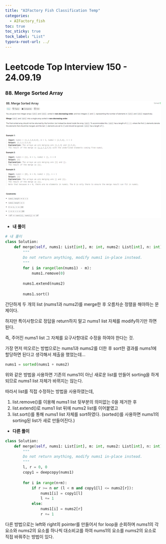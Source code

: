 ```yaml
---
title: "AIFactory Fish Classification Temp"
categories:
  - AIFactory_fish
toc: true
toc_sticky: true
tock_label: "List"
typora-root-url: ../
---
```




# Leetcode Top Interview 150 - 24.09.19

### 88. Merge Sorted Array

![image-20240919011644835](/../assets/images/2024-04-26-UploadTest/image-20240919011644835.png)

- **내 풀이**

```python
# 내 풀이
class Solution:
    def merge(self, nums1: List[int], m: int, nums2: List[int], n: int) -> None:
        """
        Do not return anything, modify nums1 in-place instead.
        """
        for i in range(len(nums1) - m):
            nums1.remove(0)

        nums1.extend(nums2)

        nums1.sort()
```



간단하게 두 개의 list (nums1과 nums2)를 merge한 후 오름차순 정렬을 해야하는 문제이다. 

하지만 특이사항으로 정답을 return하지 말고 nums1 list 자체를 modify하기만 하면 된다.

즉, 주어진 nums1 list 그 자체를 요구사항대로 수정을 하여야 한다는 것.



가장 먼저 떠오르는 방법으로는 nums1과 nums2를 더한 후 sort한 결과를 nums1에 할당하면 된다고 생각해서 제출을 했었는데...

```python
nums1 = sorted(nums1 + nums2)
```

위와 같은 방법을 사용하면 기존의 nums1이 아닌 새로운 list를 만들어 sorting을 하게 되므로 nums1 list 자체가 바뀌지는 않는다.

따라서 list를 직접 수정하는 방법을 사용하였는데, 

1. list.remove()를 이용해 nums1 list 뒷부분의 의미없는 0을 제거한 후
2. list.extend()로 nums1 list 뒤에 nums2 list를 이어붙였고
3. list.sort()를 통해 nums1 list 자체를 sort하였다.
   (sorted()를 사용하면 nums1의 sorting된 list가 새로 만들어진다.) 



- **다른 풀이**

```python
class Solution:
    def merge(self, nums1: List[int], m: int, nums2: List[int], n: int) -> None:
        """
        Do not return anything, modify nums1 in-place instead.
        """
        l, r = 0, 0
        copy1 = deepcopy(nums1)

        for i in range(n+m):
            if r >= n or (l < m and copy1[l] <= nums2[r]):
                nums1[i] = copy1[l]
                l += 1
            else:
                nums1[i] = nums2[r]
                r += 1
```

다른 방법으로는 left와 right의 pointer를 만들어서 for loop을 순회하며 nums1의 각 요소와 nums2의 요소를 하나씩 대소비교를 하여 nums1의 요소를 nums2의 요소로 직접 바꿔주는 방법이 있다.
